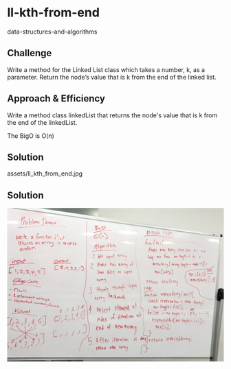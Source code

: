 # ll-kth-from-end
data-structures-and-algorithms  

## Challenge
Write a method for the Linked List class which takes a number, k, as a parameter. 
Return the node’s value that is k from the end of the linked list. 

## Approach & Efficiency
Write a method class linkedList that returns the node's value that is k from the end of the linkedList.

The BigO is O(n)

## Solution
assets/ll_kth_from_end.jpg

## Solution
![](../assets/ArrayReverse.JPG)
